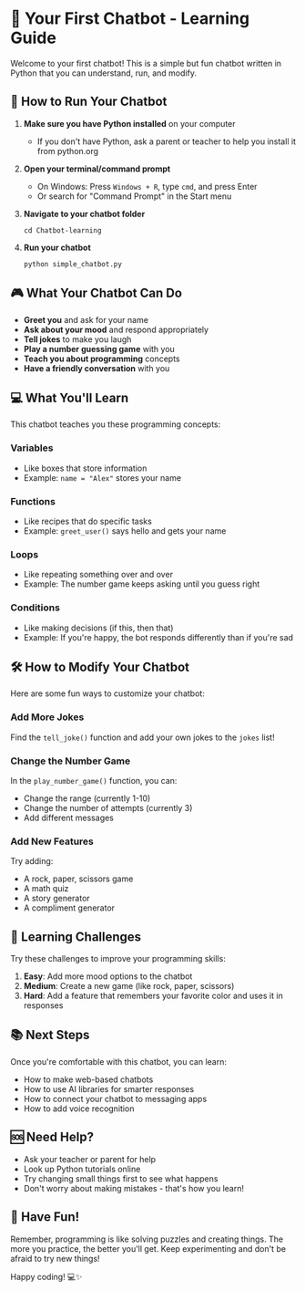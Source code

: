 # 🤖 Your First Chatbot - Learning Guide

Welcome to your first chatbot! This is a simple but fun chatbot written in Python that you can understand, run, and modify.

## 🚀 How to Run Your Chatbot

1. **Make sure you have Python installed** on your computer
   - If you don't have Python, ask a parent or teacher to help you install it from python.org

2. **Open your terminal/command prompt**
   - On Windows: Press `Windows + R`, type `cmd`, and press Enter
   - Or search for "Command Prompt" in the Start menu

3. **Navigate to your chatbot folder**
   ```
   cd Chatbot-learning
   ```

4. **Run your chatbot**
   ```
   python simple_chatbot.py
   ```

## 🎮 What Your Chatbot Can Do

- **Greet you** and ask for your name
- **Ask about your mood** and respond appropriately
- **Tell jokes** to make you laugh
- **Play a number guessing game** with you
- **Teach you about programming** concepts
- **Have a friendly conversation** with you

## 💻 What You'll Learn

This chatbot teaches you these programming concepts:

### Variables
- Like boxes that store information
- Example: `name = "Alex"` stores your name

### Functions
- Like recipes that do specific tasks
- Example: `greet_user()` says hello and gets your name

### Loops
- Like repeating something over and over
- Example: The number game keeps asking until you guess right

### Conditions
- Like making decisions (if this, then that)
- Example: If you're happy, the bot responds differently than if you're sad

## 🛠️ How to Modify Your Chatbot

Here are some fun ways to customize your chatbot:

### Add More Jokes
Find the `tell_joke()` function and add your own jokes to the `jokes` list!

### Change the Number Game
In the `play_number_game()` function, you can:
- Change the range (currently 1-10)
- Change the number of attempts (currently 3)
- Add different messages

### Add New Features
Try adding:
- A rock, paper, scissors game
- A math quiz
- A story generator
- A compliment generator

## 🎯 Learning Challenges

Try these challenges to improve your programming skills:

1. **Easy**: Add more mood options to the chatbot
2. **Medium**: Create a new game (like rock, paper, scissors)
3. **Hard**: Add a feature that remembers your favorite color and uses it in responses

## 📚 Next Steps

Once you're comfortable with this chatbot, you can learn:
- How to make web-based chatbots
- How to use AI libraries for smarter responses
- How to connect your chatbot to messaging apps
- How to add voice recognition

## 🆘 Need Help?

- Ask your teacher or parent for help
- Look up Python tutorials online
- Try changing small things first to see what happens
- Don't worry about making mistakes - that's how you learn!

## 🎉 Have Fun!

Remember, programming is like solving puzzles and creating things. The more you practice, the better you'll get. Keep experimenting and don't be afraid to try new things!

Happy coding! 💻✨
